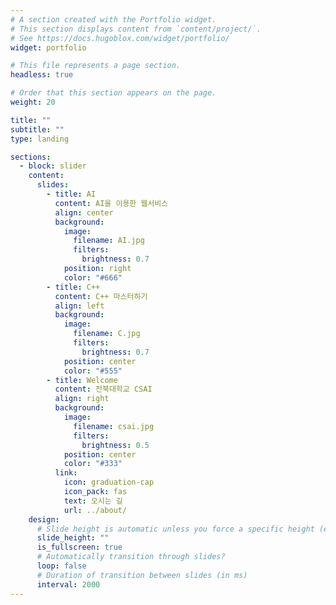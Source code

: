 ```yaml
---
# A section created with the Portfolio widget.
# This section displays content from `content/project/`.
# See https://docs.hugoblox.com/widget/portfolio/
widget: portfolio

# This file represents a page section.
headless: true

# Order that this section appears on the page.
weight: 20

title: ""
subtitle: ""
type: landing

sections:
  - block: slider
    content:
      slides:
        - title: AI
          content: AI을 이용한 웹서비스
          align: center
          background:
            image:
              filename: AI.jpg
              filters:
                brightness: 0.7
            position: right
            color: "#666"
        - title: C++
          content: C++ 마스터하기
          align: left
          background:
            image:
              filename: C.jpg
              filters:
                brightness: 0.7
            position: center
            color: "#555"
        - title: Welcome
          content: 전북대학교 CSAI
          align: right
          background:
            image:
              filename: csai.jpg
              filters:
                brightness: 0.5
            position: center
            color: "#333"
          link:
            icon: graduation-cap
            icon_pack: fas
            text: 오시는 길
            url: ../about/
    design:
      # Slide height is automatic unless you force a specific height (e.g. '400px')
      slide_height: ""
      is_fullscreen: true
      # Automatically transition through slides?
      loop: false
      # Duration of transition between slides (in ms)
      interval: 2000
---
```

